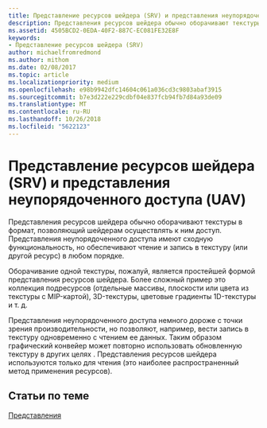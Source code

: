 ```yaml
---
title: Представление ресурсов шейдера (SRV) и представления неупорядоченного доступа (UAV)
description: Представления ресурсов шейдера обычно оборачивают текстуры в формат, позволяющий шейдерам осуществлять к ним доступ. Представления неупорядоченного доступа имеют сходную функциональность, но обеспечивают чтение и запись в текстуру (или другой ресурс) в любом порядке.
ms.assetid: 4505BCD2-0EDA-40F2-887C-EC081FE32E8F
keywords:
- Представление ресурсов шейдера (SRV)
author: michaelfromredmond
ms.author: mithom
ms.date: 02/08/2017
ms.topic: article
ms.localizationpriority: medium
ms.openlocfilehash: e98b9942dfc14604c061a036cd3c9803abaf3915
ms.sourcegitcommit: b7e3d222e229cdbf04e837fcb94fb7d84a93de09
ms.translationtype: MT
ms.contentlocale: ru-RU
ms.lasthandoff: 10/26/2018
ms.locfileid: "5622123"
---
```

# <a name="shader-resource-view-srv-and-unordered-access-view-uav"></a>Представление ресурсов шейдера (SRV) и представления неупорядоченного доступа (UAV)


Представления ресурсов шейдера обычно оборачивают текстуры в формат, позволяющий шейдерам осуществлять к ним доступ. Представления неупорядоченного доступа имеют сходную функциональность, но обеспечивают чтение и запись в текстуру (или другой ресурс) в любом порядке.

Оборачивание одной текстуры, пожалуй, является простейшей формой представления ресурсов шейдера. Более сложный пример это коллекция подресурсов (отдельные массивы, плоскости или цвета из текстуры с MIP-картой), 3D-текстуры, цветовые градиенты 1D-текстуры и т. д.

Представления неупорядоченного доступа немного дороже с точки зрения производительности, но позволяют, например, вести запись в текстуру одновременно с чтением ее данных. Таким образом графический конвейер может повторно использовать обновленную текстуру в других целях . Представления ресурсов шейдера используются только для чтения (это наиболее распространенный метод применения ресурсов).

## <a name="span-idrelated-topicsspanrelated-topics"></a><span id="related-topics"></span>Статьи по теме


[Представления](views.md)

 

 




